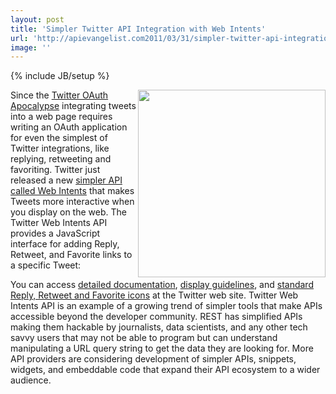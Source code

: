 ```yaml
---
layout: post
title: 'Simpler Twitter API Integration with Web Intents'
url: 'http://apievangelist.com2011/03/31/simpler-twitter-api-integration-with-web-intents/'
image: ''
---
```

{% include JB/setup %}
<img src="http://kinlane-productions.s3.amazonaws.com/twitter/intents-summary.png"  width="300" align="right" />Since the <a title="Twitter OAuth Apocalypse" href="http://twitter.com/!/SNFLabs/status/16426051477">Twitter OAuth Apocalypse</a> integrating tweets into a web page requires writing an OAuth application for even the simplest of Twitter integrations, like replying, retweeting and favoriting.
Twitter just released a new <a title="Simpler API Called Web Intents" href="http://dev.twitter.com/pages/intents">simpler API called Web Intents</a> that makes Tweets more interactive when you display on the web.
The Twitter Web Intents API provides a JavaScript interface for adding Reply, Retweet, and Favorite links to a specific Tweet:

You can access <a title="Detailed Documentation" href="http://dev.twitter.com/pages/intents">detailed documentation</a>, <a title="Display Guidelines" href="http://dev.twitter.com/pages/display_guidelines">display guidelines</a>, and <a title="Standard Icons" href="https://dev.twitter.com/pages/image-resources">standard Reply, Retweet and Favorite icons</a> at the Twitter web site.
Twitter Web Intents API is an example of a growing trend of simpler tools that make APIs accessible beyond the developer community.
REST has simplified APIs making them hackable by journalists, data scientists, and any other tech savvy users that may not be able to program but can understand manipulating a URL query string to get the data they are looking for.
More API providers are considering development of simpler APIs, snippets, widgets, and embeddable code that expand their API ecosystem to a wider audience.
